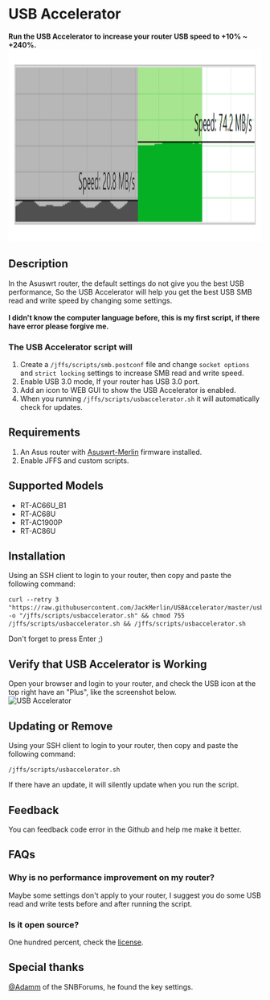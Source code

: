 # USB Accelerator
**Run the USB Accelerator to increase your router USB speed to +10% ~ +240%.**</br>
<img src="https://raw.githubusercontent.com/JackMerlin/USBAccelerator/master/.github/Screenshot_1.png" width="611" height="382" />
 
## Description
In the Asuswrt router, the default settings do not give you the best USB performance, So the USB Accelerator will help you get the best USB SMB read and write speed by changing some settings.</br>
</br>
**I didn't know the computer language before, this is my first script, if there have error please forgive me.**

### The USB Accelerator script will
1. Create a `/jffs/scripts/smb.postconf` file and change `socket options` and `strict locking` settings to increase SMB read and write speed.
2. Enable USB 3.0 mode, If your router has USB 3.0 port.
3. Add an icon to WEB GUI to show the USB Accelerator is enabled.
4. When you running `/jffs/scripts/usbaccelerator.sh` it will automatically check for updates.

## Requirements
1. An Asus router with  [Asuswrt-Merlin](https://asuswrt.lostrealm.ca/) firmware installed.
2. Enable JFFS and custom scripts.

## Supported Models
* RT-AC66U_B1
* RT-AC68U
* RT-AC1900P
* RT-AC86U

## Installation
Using an SSH client to login to your router, then copy and paste the following command:
```
curl --retry 3 "https://raw.githubusercontent.com/JackMerlin/USBAccelerator/master/usbaccelerator.sh" -o "/jffs/scripts/usbaccelerator.sh" && chmod 755 /jffs/scripts/usbaccelerator.sh && /jffs/scripts/usbaccelerator.sh
```
Don't forget to press Enter ;)

## Verify that USB Accelerator is Working
Open your browser and login to your router, and check the USB icon at the top right have an "Plus", like the screenshot below.</br>
![USB Accelerator](https://raw.githubusercontent.com/JackMerlin/USBAccelerator/master/.github/Screenshot_2.png)

## Updating or Remove
Using your SSH client to login to your router, then copy and paste the following command:
```
/jffs/scripts/usbaccelerator.sh
```
If there have an update, it will silently update when you run the script.

## Feedback
You can feedback code error in the Github and help me make it better.

## FAQs
### Why is no performance improvement on my router?
Maybe some settings don't apply to your router, I suggest you do some USB read and write tests before and after running the script.

### Is it open source?
One hundred percent, check the [license](https://github.com/JackMerlin/USBAccelerator/blob/master/LICENSE).

## Special thanks
[@Adamm](https://www.snbforums.com/threads/ac86u-smb-tweaking.44729/) of the SNBForums, he found the key settings.
